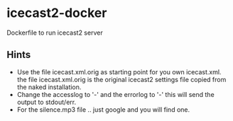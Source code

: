 # icecast2-docker
Dockerfile to run icecast2 server

## Hints
 * Use the file icecast.xml.orig as starting point for you own icecast.xml. 
 the file icecast.xml.orig is the original icecast2 settings file copied from
 the naked installation. 
 * Change the accesslog to '<accesslog>-</accesslog>' and the errorlog to 
 '<errorlog>-</errorlog>' this will send the output to stdout/err.
 * For the silence.mp3 file .. just google and you will find one.
